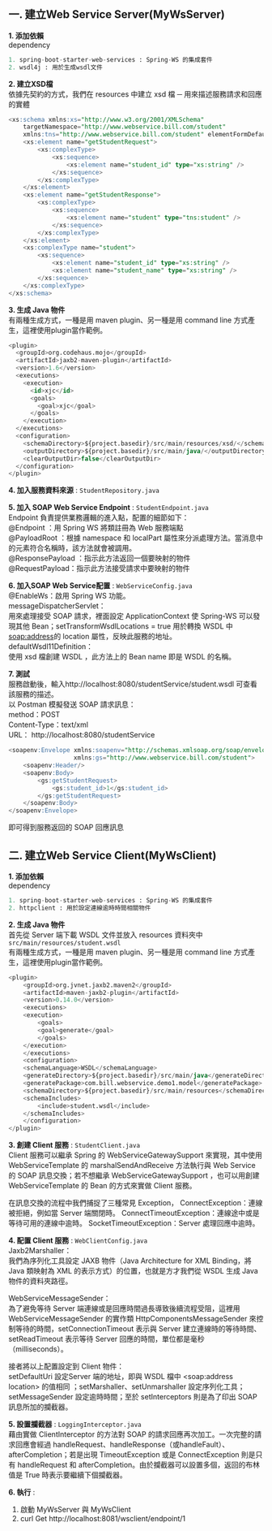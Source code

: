 **一. 建立Web Service Server(MyWsServer)** 
---

**1. 添加依賴**  
dependency
```sql
1. spring-boot-starter-web-services : Spring-WS 的集成套件
2. wsdl4j : 用於生成wsdl文件
```

**2. 建立XSD檔**  
依據先契約的方式，我們在 resources 中建立 xsd 檔 ─ 用來描述服務請求和回應的實體
```sql
<xs:schema xmlns:xs="http://www.w3.org/2001/XMLSchema"
	targetNamespace="http://www.webservice.bill.com/student"
	xmlns:tns="http://www.webservice.bill.com/student" elementFormDefault="qualified">
	<xs:element name="getStudentRequest">
		<xs:complexType>
			<xs:sequence>
				<xs:element name="student_id" type="xs:string" />  
			</xs:sequence>
		</xs:complexType>
	</xs:element>
	<xs:element name="getStudentResponse">
		<xs:complexType>
			<xs:sequence>
				<xs:element name="student" type="tns:student" />
			</xs:sequence>
		</xs:complexType>
	</xs:element>
	<xs:complexType name="student">
		<xs:sequence>
			<xs:element name="student_id" type="xs:string" />
			<xs:element name="student_name" type="xs:string" />
		</xs:sequence>
	</xs:complexType>
</xs:schema>
```  

**3. 生成 Java 物件**  
有兩種生成方式，一種是用 maven plugin、另一種是用 command line 方式產生，這裡使用plugin當作範例。
```sql
<plugin>
  <groupId>org.codehaus.mojo</groupId>
  <artifactId>jaxb2-maven-plugin</artifactId>
  <version>1.6</version>
  <executions>
    <execution>
      <id>xjc</id>
      <goals>
        <goal>xjc</goal>
      </goals>
    </execution>
  </executions>
  <configuration>
    <schemaDirectory>${project.basedir}/src/main/resources/xsd/</schemaDirectory>
    <outputDirectory>${project.basedir}/src/main/java/</outputDirectory>
    <clearOutputDir>false</clearOutputDir>
  </configuration>
</plugin>
```

**4. 加入服務資料來源** : ```StudentRepository.java```

**5. 加入 SOAP Web Service Endpoint** : ```StudentEndpoint.java```  
Endpoint 負責提供業務邏輯的進入點，配置的細節如下：  
@Endpoint ：用 Spring WS 將類註冊為 Web 服務端點  
@PayloadRoot ：根據 namespace 和 localPart 屬性來分派處理方法。當消息中的元素符合名稱時，該方法就會被調用。  
@ResponsePayload ：指示此方法返回一個要映射的物件  
@RequestPayload：指示此方法接受請求中要映射的物件  

**6. 加入SOAP Web Service配置** : ```WebServiceConfig.java```  
@EnableWs：啟用 Spring WS 功能。  
messageDispatcherServlet：  
用來處理接受 SOAP 請求，裡面設定 ApplicationContext 使 Spring-WS 可以發現其他 Bean；setTransformWsdlLocations = true 用於轉換 WSDL 中<soap:address>的 location 屬性，反映此服務的地址。  
defaultWsdl11Definition：  
使用 xsd 檔創建 WSDL ，此方法上的 Bean name 即是 WSDL 的名稱。

**7. 測試**  
服務啟動後，輸入http://localhost:8080/studentService/student.wsdl 可查看該服務的描述。  
以 Postman 模擬發送 SOAP 請求訊息：  
method：POST  
Content-Type：text/xml  
URL： http://localhost:8080/studentService  
```sql
<soapenv:Envelope xmlns:soapenv="http://schemas.xmlsoap.org/soap/envelope/"
                  xmlns:gs="http://www.webservice.bill.com/student">
    <soapenv:Header/>
    <soapenv:Body>
        <gs:getStudentRequest>
            <gs:student_id>1</gs:student_id>
        </gs:getStudentRequest>
    </soapenv:Body>
</soapenv:Envelope>
```
即可得到服務返回的 SOAP 回應訊息
    
**二. 建立Web Service Client(MyWsClient)** 
---

**1. 添加依賴**  
dependency
```sql
1. spring-boot-starter-web-services : Spring-WS 的集成套件
2. httpclient : 用於設定連線逾時時間相關物件
```

**2. 生成 Java 物件**  
首先從 Server 端下載 WSDL 文件並放入 resources 資料夾中  
```src/main/resources/student.wsdl```  
有兩種生成方式，一種是用 maven plugin、另一種是用 command line 方式產生，這裡使用plugin當作範例。
```sql
<plugin>
    <groupId>org.jvnet.jaxb2.maven2</groupId>
    <artifactId>maven-jaxb2-plugin</artifactId>
    <version>0.14.0</version>
    <executions>
	<execution>
	    <goals>
		<goal>generate</goal>
	    </goals>
	</execution>
    </executions>
    <configuration>
	<schemaLanguage>WSDL</schemaLanguage>
	<generateDirectory>${project.basedir}/src/main/java</generateDirectory>
	<generatePackage>com.bill.webservice.demo1.model</generatePackage>
	<schemaDirectory>${project.basedir}/src/main/resources</schemaDirectory>
	<schemaIncludes>
	    <include>student.wsdl</include>
	</schemaIncludes>
    </configuration>
</plugin>
```

**3. 創建 Client 服務** : ```StudentClient.java```  
Client 服務可以繼承 Spring 的 WebServiceGatewaySupport 來實現，其中使用 WebServiceTemplate 的 marshalSendAndReceive 方法執行與 Web Service 的 SOAP 訊息交換；若不想繼承 WebServiceGatewaySupport ，也可以用創建 WebServiceTemplate 的 Bean 的方式來實做 Client 服務。

在訊息交換的流程中我們捕捉了三種常見 Exception，
ConnectException：連線被拒絕，例如當 Server 端關閉時。
ConnectTimeoutException：連線途中或是等待可用的連線中逾時。
SocketTimeoutException：Server 處理回應中逾時。

**4. 配置 Client 服務** : ```WebClientConfig.java```  
Jaxb2Marshaller：  
我們為序列化工具設定 JAXB 物件（Java Architecture for XML Binding，將 Java 類映射為 XML 的表示方式）的位置，也就是方才我們從 WSDL 生成 Java物件的資料夾路徑。  

WebServiceMessageSender：  
為了避免等待 Server 端連線或是回應時間過長導致後續流程受阻，這裡用 WebServiceMessageSender 的實作類 HttpComponentsMessageSender 來控制等待的時間，setConnectionTimeout 表示與 Server 建立連線時的等待時間、setReadTimeout 表示等待 Server 回應的時間，單位都是毫秒（milliseconds）。  

接者將以上配置設定到 Client 物件：  
setDefaultUri 設定Server 端的地址，即與 WSDL 檔中 <soap:address location> 的值相同 ；setMarshaller、setUnmarshaller 設定序列化工具；setMessageSender 設定逾時時間；至於 setInterceptors 則是為了印出 SOAP 訊息所加的攔截器。  

**5. 設置攔截器** : ```LoggingInterceptor.java```  
藉由實做 ClientInterceptor 的方法對 SOAP 的請求回應再次加工。一次完整的請求回應會經過 handleRequest、handleResponse（或handleFault）、afterCompletion；若是出現 TimeoutException 或是 ConnectException 則是只有 handleRequest 和 afterCompletion。由於攔截器可以設置多個，返回的布林值是 True 時表示要繼續下個攔截器。

**6. 執行** : 
1. 啟動 MyWsServer 與 MyWsClient
2. curl Get http://localhost:8081/wsclient/endpoint/1
